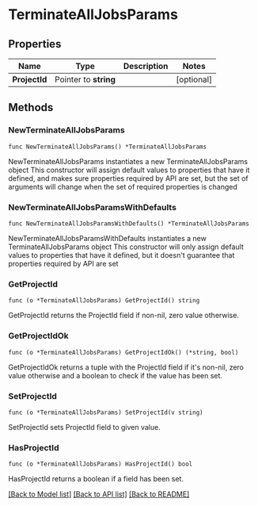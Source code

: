 # TerminateAllJobsParams

## Properties

Name | Type | Description | Notes
------------ | ------------- | ------------- | -------------
**ProjectId** | Pointer to **string** |  | [optional] 

## Methods

### NewTerminateAllJobsParams

`func NewTerminateAllJobsParams() *TerminateAllJobsParams`

NewTerminateAllJobsParams instantiates a new TerminateAllJobsParams object
This constructor will assign default values to properties that have it defined,
and makes sure properties required by API are set, but the set of arguments
will change when the set of required properties is changed

### NewTerminateAllJobsParamsWithDefaults

`func NewTerminateAllJobsParamsWithDefaults() *TerminateAllJobsParams`

NewTerminateAllJobsParamsWithDefaults instantiates a new TerminateAllJobsParams object
This constructor will only assign default values to properties that have it defined,
but it doesn't guarantee that properties required by API are set

### GetProjectId

`func (o *TerminateAllJobsParams) GetProjectId() string`

GetProjectId returns the ProjectId field if non-nil, zero value otherwise.

### GetProjectIdOk

`func (o *TerminateAllJobsParams) GetProjectIdOk() (*string, bool)`

GetProjectIdOk returns a tuple with the ProjectId field if it's non-nil, zero value otherwise
and a boolean to check if the value has been set.

### SetProjectId

`func (o *TerminateAllJobsParams) SetProjectId(v string)`

SetProjectId sets ProjectId field to given value.

### HasProjectId

`func (o *TerminateAllJobsParams) HasProjectId() bool`

HasProjectId returns a boolean if a field has been set.


[[Back to Model list]](../README.md#documentation-for-models) [[Back to API list]](../README.md#documentation-for-api-endpoints) [[Back to README]](../README.md)



